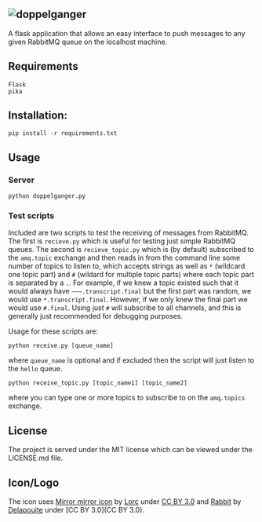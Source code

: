 ![doppelganger](https://cdn.rawgit.com/MasterOdin/doppelganger/master/static/doppelganger-header.png)
------

A flask application that allows an easy interface to push messages to any 
given RabbitMQ queue on the localhost machine.

## Requirements
```
Flask
pika
```

## Installation:
```
pip install -r requirements.txt
```

## Usage
### Server
```
python doppelganger.py
```

### Test scripts

Included are two scripts to test the receiving of messages from RabbitMQ. The
first is `recieve.py` which is useful for testing just simple RabbitMQ queues.
The second is `recieve_topic.py` which is (by default) subscribed to the 
`amq.topic` exchange and then reads in from the command line some number of
topics to listen to, which accepts strings as well as `*` (wildcard one topic 
part) and `#` (wildard for multiple topic parts) where each topic part is
separated by a `.`. For example, if we knew a topic existed such that it would
always have `~~~.transcript.final` but the first part was random, we would use
`*.transcript.final`. However, if we only knew the final part we would use 
`#.final`. Using just `#` will subscribe to all channels, and this is generally
just recommended for debugging purposes.

Usage for these scripts are:
```
python receive.py [queue_name]
```
where `queue_name` is optional and if excluded then the script will just
listen to the `hello` queue.

```
python receive_topic.py [topic_name1] [topic_name2]
```
where you can type one or more topics to subscribe to on the `amq.topics`
exchange.

## License
The project is served under the MIT license which can be viewed under the LICENSE.md file.

## Icon/Logo
The icon uses [Mirror mirror icon](http://game-icons.net/lorc/originals/mirror-mirror.html) by 
[Lorc](http://lorcblog.blogspot.com/) under [CC BY 3.0](http://creativecommons.org/licenses/by/3.0/) and 
[Rabbit](http://game-icons.net/delapouite/originals/rabbit.html) by [Delapouite](http://delapouite.com/) under 
[CC BY 3.0](CC BY 3.0).